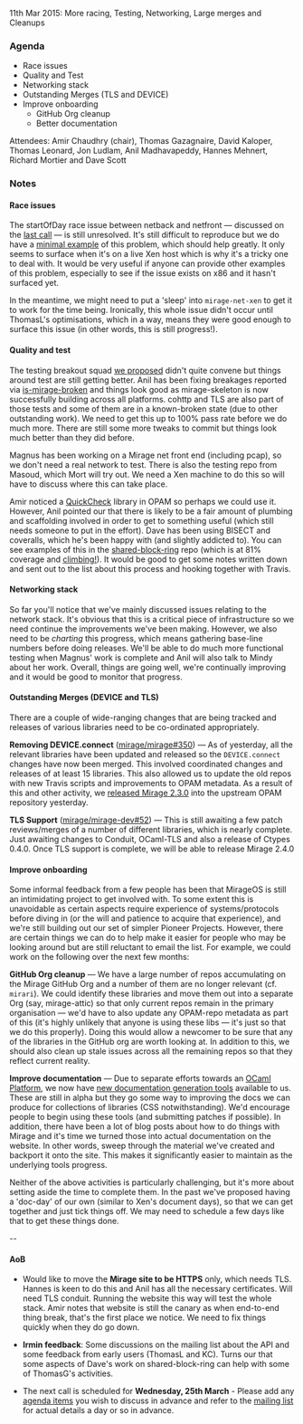 11th Mar 2015: More racing, Testing, Networking, Large merges and Cleanups

### Agenda ###

- Race issues
- Quality and Test
- Networking stack
- Outstanding Merges (TLS and DEVICE)
- Improve onboarding
  - GitHub Org cleanup
  - Better documentation


Attendees:
Amir Chaudhry (chair), Thomas Gazagnaire, David Kaloper, Thomas Leonard,
Jon Ludlam, Anil Madhavapeddy, Hannes Mehnert, Richard Mortier and Dave Scott


### Notes ###

#### Race issues #### 

The startOfDay race issue between netback and netfront — discussed on the
[last call][notes-race] — is still unresolved. It's still difficult to
reproduce but we do have a [minimal example][eg-race] of this problem, which
should help greatly. It only seems to surface when it's on a live Xen host
which is why it's a tricky one to deal with.  It would be very useful if
anyone can provide other examples of this problem, especially to see if the
issue exists on x86 and it hasn't surfaced yet.

In the meantime, we might need to put a 'sleep' into `mirage-net-xen` to get
it to work for the time being. Ironically, this whole issue didn't occur until
ThomasL's optimisations, which in a way, means they were good enough to
surface this issue (in other words, this is still progress!).

[notes-race]: http://openmirage.org/wiki/weekly-2015-02-25#miragenetxenraceissue
[eg-race]: https://github.com/mirage/mirage-net-xen/issues/20#issuecomment-78264578


#### Quality and test #### 

The testing breakout squad [we proposed][notes-qa] didn't quite convene but
things around test are still getting better. Anil has been fixing breakages
reported via [is-mirage-broken][test] and things look good as mirage-skeleton
is now successfully building across all platforms. cohttp and TLS are also
part of those tests and some of them are in a known-broken state (due to other
outstanding work). We need to get this up to 100% pass rate before we do much
more. There are still some more tweaks to commit but things look much better
than they did before.

Magnus has been working on a Mirage net front end (including pcap), so we don't
need a real network to test. There is also the testing repo from Masoud, which
Mort will try out.  We need a Xen machine to do this so will have to
discuss where this can take place.

Amir noticed a [QuickCheck][] library in OPAM so perhaps we could
use it. However, Anil pointed our that there is likely to be a fair amount of
plumbing and scaffolding involved in order to get to something useful (which
still needs someone to put in the effort). Dave has been using BISECT and
coveralls, which he's been happy with (and slightly addicted to).  You can see
examples of this in the [shared-block-ring][] repo (which is at 81% coverage
and [climbing!][coveralls-block]).  It would be good to get some notes written
down and sent out to the list about this process and hooking together with
Travis.  

[notes-qa]: http://openmirage.org/wiki/weekly-2015-02-25#Qualityandtestinfrastructure
[test]: https://github.com/mirage/is-mirage-broken/blob/master/logs/README.md
[QuickCheck]: http://opam.ocaml.org/packages/quickcheck/quickcheck.1.0.2/
[shared-block-ring]: https://github.com/mirage/shared-block-ring
[coveralls-block]: https://coveralls.io/r/mirage/shared-block-ring?branch=master

#### Networking stack ####

So far you'll notice that we've mainly discussed issues relating to the
network stack.  It's obvious that this is a critical piece of infrastructure so
we need continue the improvements we've been making.  However, we also need to
be *charting* this progress, which means gathering base-line numbers before
doing releases. We'll be able to do much more functional testing when Magnus'
work is complete and Anil will also talk to Mindy about her work. Overall,
things are going well, we're continually improving and it would be good to
monitor that progress.


#### Outstanding Merges (DEVICE and TLS) ####

There are a couple of wide-ranging changes that are being tracked and releases
of various libraries need to be co-ordinated appropriately.

**Removing DEVICE.connect** ([mirage/mirage#350][]) — As of yesterday, all the
relevant libraries have been updated and released so the `DEVICE.connect`
changes have now been merged. This involved coordinated changes and releases
of at least 15 libraries.  This also allowed us to update the old repos with
new Travis scripts and improvements to OPAM metadata.  As a result of this and
other activity, we [released Mirage 2.3.0][releases] into the upstream OPAM
repository yesterday.

**TLS Support** ([mirage/mirage-dev#52][]) — This is still awaiting a few
patch reviews/merges of a number of different libraries, which is nearly
complete. Just awaiting changes to Conduit, OCaml-TLS and also a release of 
Ctypes 0.4.0. Once TLS support is complete, we will be able to release
Mirage 2.4.0

[mirage/mirage#350]: https://github.com/mirage/mirage/pull/350
[mirage/mirage-dev#52]: https://github.com/mirage/mirage-dev/pull/52
[releases]: http://openmirage.org/releases#miragev230Interfacecleanupsandentropysupport

#### Improve onboarding ####

Some informal feedback from a few people has been that MirageOS is still an
intimidating project to get involved with. To some extent this is unavoidable
as certain aspects require experience of systems/protocols before diving in
(or the will and patience to acquire that experience), and we're still
building out our set of simpler Pioneer Projects. However, there are certain
things we can do to help make it easier for people who may be looking around
but are still reluctant to email the list. For example, we could work on the
following over the next few months:

**GitHub Org cleanup** — We have a large number of repos accumulating on the
Mirage GitHub Org and a number of them are no longer relevant (cf. `mirari`).
We could identify these libraries and move them out into a separate Org
(say, mirage-attic) so that only current repos remain in the primary
organisation — we'd have to also update any OPAM-repo metadata as part of this
(it's highly unlikely that anyone is using these libs — it's just so that we do
this properly).  Doing this would allow a newcomer to be sure that any of the
libraries in the GitHub org are worth looking at. In addition to this, we
should also clean up stale issues across all the remaining repos so that they
reflect current reality.

**Improve documentation** — Due to separate efforts towards an
[OCaml Platform][platform], we now have
[new documentation generation tools][codoc] available to us. These are still
in alpha but they go some way to improving the docs we can produce for
collections of libraries (CSS notwithstanding). We'd encourage people to begin
using these tools (and submitting patches if possible). In addition, there
have been a lot of blog posts about how to do things with Mirage and it's time
we turned those into actual documentation on the website. In other words,
sweep through the material we've created and backport it onto the site. This
makes it significantly easier to maintain as the underlying tools progress.

Neither of the above activities is particularly challenging, but it's more
about setting aside the time to complete them.  In the past we've proposed
having a 'doc-day' of our own (similar to Xen's document days), so that we can
get together and just tick things off.  We may need to schedule a few days
like that to get these things done.

[platform]: http://www.cl.cam.ac.uk/projects/ocamllabs/tasks/index.html#platform
[codoc]: http://opam.ocaml.org/blog/codoc-0-2-0-released/

-- 

#### AoB ####

- Would like to move the **Mirage site to be HTTPS** only, which needs TLS.
Hannes is keen to do this and Anil has all the necessary certificates.  Will
need TLS conduit. Running the website this way will test the whole stack. Amir
notes that website is still the canary as when end-to-end thing break, that's
the first place we notice. We need to fix things quickly when they do go down.

- **Irmin feedback**: Some discussions on the mailing list about the API and
some feedback from early users (ThomasL and KC). Turns our that some aspects
of Dave's work on shared-block-ring can help with some of ThomasG's activities.

- The next call is scheduled for **Wednesday, 25th March** - Please add any
[agenda items][call-agenda] you wish to discuss in advance and refer to the
[mailing list][mir-mail] for actual details a day or so in advance.

[call-agenda]: https://github.com/mirage/mirage-www/wiki/Call-Agenda
[mir-mail]: http://lists.xenproject.org/cgi-bin/mailman/listinfo/mirageos-devel
